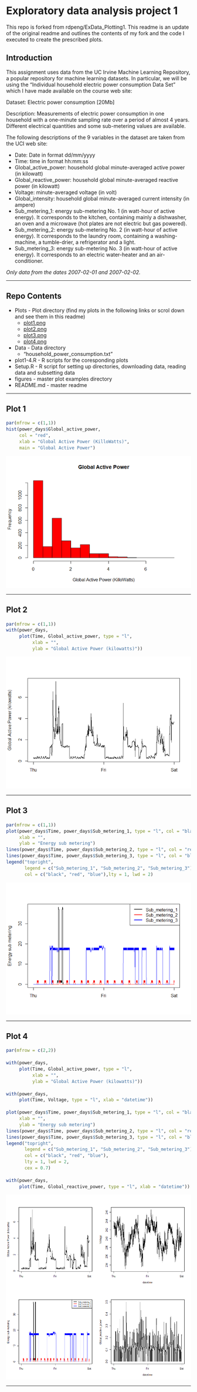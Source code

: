 Exploratory data analysis project 1
================

This repo is forked from rdpeng/ExData\_Plotting1. This readme is an
update of the original readme and outlines the contents of my fork and
the code I executed to create the prescribed plots.

## Introduction

This assignment uses data from the UC Irvine Machine Learning
Repository, a popular repository for machine learning datasets. In
particular, we will be using the “Individual household electric power
consumption Data Set” which I have made available on the course web
site:

Dataset: Electric power consumption \[20Mb\]

Description: Measurements of electric power consumption in one household
with a one-minute sampling rate over a period of almost 4 years.
Different electrical quantities and some sub-metering values are
available.

The following descriptions of the 9 variables in the dataset are taken
from the UCI web site:

-   Date: Date in format dd/mm/yyyy  
-   Time: time in format hh:mm:ss  
-   Global\_active\_power: household global minute-averaged active power
    (in kilowatt)  
-   Global\_reactive\_power: household global minute-averaged reactive
    power (in kilowatt)  
-   Voltage: minute-averaged voltage (in volt)  
-   Global\_intensity: household global minute-averaged current
    intensity (in ampere)  
-   Sub\_metering\_1: energy sub-metering No. 1 (in watt-hour of active
    energy). It corresponds to the kitchen, containing mainly a
    dishwasher, an oven and a microwave (hot plates are not electric but
    gas powered).  
-   Sub\_metering\_2: energy sub-metering No. 2 (in watt-hour of active
    energy). It corresponds to the laundry room, containing a
    washing-machine, a tumble-drier, a refrigerator and a light.  
-   Sub\_metering\_3: energy sub-metering No. 3 (in watt-hour of active
    energy). It corresponds to an electric water-heater and an
    air-conditioner.

*Only data from the dates 2007-02-01 and 2007-02-02.*

------------------------------------------------------------------------

## Repo Contents

-   Plots - Plot directory (find my plots in the following links or
    scrol down and see them in this readme)
    -   [plot1.png](https://github.com/liamswan/ExData_Plotting1/tree/master/plots/plot1.png)
    -   [plot2.png](https://github.com/liamswan/ExData_Plotting1/tree/master/plots/plot2.png)
    -   [plot3.png](https://github.com/liamswan/ExData_Plotting1/tree/master/plots/plot3.png)
    -   [plot4.png](https://github.com/liamswan/ExData_Plotting1/tree/master/plots/plot4.png)
-   Data - Data directory
    -   “household\_power\_consumption.txt”
-   plot1-4.R - R scripts for the coresponding plots
-   Setup.R - R script for setting up directories, downloading data,
    reading data and subsetting data
-   figures - master plot examples directory
-   README.md - master readme

------------------------------------------------------------------------

## Plot 1

``` r
par(mfrow = c(1,1))
hist(power_days$Global_active_power, 
     col = "red", 
     xlab = "Global Active Power (KilloWatts)", 
     main = "Global Active Power")
```

![](README_UPDATE_files/figure-gfm/unnamed-chunk-2-1.png)<!-- -->

------------------------------------------------------------------------

## Plot 2

``` r
par(mfrow = c(1,1))
with(power_days, 
     plot(Time, Global_active_power, type = "l",
          xlab = "",
          ylab = "Global Active Power (kilowatts)"))
```

![](README_UPDATE_files/figure-gfm/unnamed-chunk-3-1.png)<!-- -->

------------------------------------------------------------------------

## Plot 3

``` r
par(mfrow = c(1,1))
plot(power_days$Time, power_days$Sub_metering_1, type = "l", col = "black",
     xlab = "",
     ylab = "Energy sub metering")
lines(power_days$Time, power_days$Sub_metering_2, type = "l", col = "red")
lines(power_days$Time, power_days$Sub_metering_3, type = "l", col = "blue")
legend("topright",
       legend = c("Sub_metering_1", "Sub_metering_2", "Sub_metering_3"), 
       col = c("black", "red", "blue"),lty = 1, lwd = 2)
```

![](README_UPDATE_files/figure-gfm/unnamed-chunk-4-1.png)<!-- -->

------------------------------------------------------------------------

## Plot 4

``` r
par(mfrow = c(2,2))

with(power_days, 
     plot(Time, Global_active_power, type = "l",
          xlab = "",
          ylab = "Global Active Power (kilowatts)"))

with(power_days, 
     plot(Time, Voltage, type = "l", xlab = "datetime"))    

plot(power_days$Time, power_days$Sub_metering_1, type = "l", col = "black",
     xlab = "",
     ylab = "Energy sub metering")
lines(power_days$Time, power_days$Sub_metering_2, type = "l", col = "red")
lines(power_days$Time, power_days$Sub_metering_3, type = "l", col = "blue")
legend("topright",
       legend = c("Sub_metering_1", "Sub_metering_2", "Sub_metering_3"), 
       col = c("black", "red", "blue"),
       lty = 1, lwd = 2,
       cex = 0.7)

with(power_days, 
     plot(Time, Global_reactive_power, type = "l", xlab = "datetime"))  
```

![](README_UPDATE_files/figure-gfm/unnamed-chunk-5-1.png)<!-- -->

------------------------------------------------------------------------
